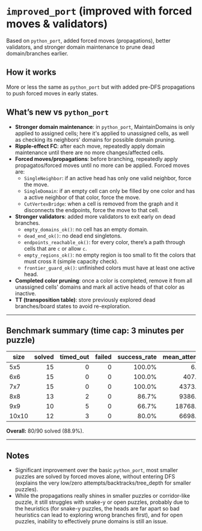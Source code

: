 # `improved_port` (improved with forced moves & validators)

Based on `python_port`, added forced moves (propagations), better validators, and stronger domain maintenance to prune dead domain/branches earlier.

## How it works

More or less the same as `python_port` but with added pre-DFS propagations to push forced moves in early states.

## What’s new vs `python_port`

- **Stronger domain maintenance**: in `python_port`, MaintainDomains is only applied to assigned cells; here it's applied to unassigned cells, as well as checking its neighbors' domains for possible domain pruning.
- **Ripple-effect FC**: after each move, repeatedly apply domain maintenance until there are no more changes/affected cells.
- **Forced moves/propagations**: before branching, repeatedly apply propagatos/forced moves until no more can be applied. Forced moves are:
    - `SingleNeighbor`: if an active head has only one valid neighbor, force the move.
    - `SingleDomain`: if an empty cell can only be filled by one color and has a active neighbor of that color, force the move.
    - `CutVertexBridge`: when a cell is removed from the graph and it disconnects the endpoints, force the move to that cell.
- **Stronger validators**: added more validators to exit early on dead branches.
    - `empty_domains_ok()`: no cell has an empty domain.
    - `dead_end_ok()`: no dead end singletons.
    - `endpoints_reachable_ok()`: for every color, there’s a path through cells that are `c` or allow `c`.
    - `empty_regions_ok()`: no empty region is too small to fit the colors that must cross it (simple capacity check).
    - `frontier_guard_ok()`: unfinished colors must have at least one active head.
- **Completed color pruning**: once a color is completed, remove it from all unassigned cells' domains and mark all active heads of that color as inactive.
- **TT (transposition table)**: store previously explored dead branches/board states to avoid re-exploration.
---

## Benchmark summary (time cap: 3 minutes per puzzle)

| size | solved | timed_out | failed | success_rate | mean_attempts | median_attempts | mean_backtracks | median_backtracks | mean_tree_depth | median_tree_depth | single_neighbor_mean | single_neighbor_median | single_domain_mean | single_domain_median | cutvertex_bridge_mean | cutvertex_bridge_median | tt_hits_mean | tt_hits_median |
|------|-------:|----------:|-------:|-------------:|--------------:|-----------------:|----------------:|------------------:|----------------:|------------------:|----------------------:|-----------------------:|------------------:|---------------------:|----------------------:|------------------------:|-------------:|---------------:|
| 5x5  | 15 | 0 | 0 | 100.0% | 6.600 |	0.0 |	5.800 |	0.0 |	0.800 |	0.0 |	29.667 |	17.0 |	10.400 |	0.0 |	2.067 |	0.0 |	0.133 |	0.0 |
| 6x6  | 15 | 0 | 0 | 100.0% | 407.400 |	1.0 |	405.600 |	0.0 |	2.533 |	1.0 |	1391.133 |	28.0 |	437.333 |	0.0 |	244.667 |	0.0 |	49.267 |	0.0 |
| 7x7  | 15 | 0 | 0 | 100.0% | 4373.400 |	3.0 |	4371.267 |	0.0 |	3.467 |	2.0 |	26978.867 |	38.0 |	8616.933 |	0.0 |	4736.400 |	0.0 |	566.333 |	0.0 |
| 8x8  | 13 | 2 | 0 | 86.7% | 9386.533 |	0.0 |	9385.733 |	0.0 |	3.533 |	0.0 |	76962.200 |	50.0 |	17294.467 |	0.0 |	21873.267 |	11.0 |	821.467 |	0.0 |
| 9x9  | 10 | 5 | 0 | 66.7% | 18768.533 |	516.0 |	18765.867 |	512.0 |	9.133 |	7.0 |	207265.667 |	2932.0 |	41725.800 |	1168.0 |	44109.533 |	572.0 |	1532.267 |	38.0 |
| 10x10| 12 | 3 | 0 | 80.0% | 6698.867 |	9.0 |	6695.667 |	2.0 |	7.667 |	4.0 |	86733.467 |	90.0 |	13328.667 |	7.0 |	29998.067 |	22.0 |	563.467 |	0.0 |


**Overall:** 80/90 solved (88.9%).

---

## Notes

- Significant improvement over the basic `python_port`, most smaller puzzles are solved by forced moves alone, without entering DFS (explains the very low/zero attempts/backtracks/tree_depth for smaller puzzles).
- While the propagations really shines in smaller puzzles or corridor-like puzzle, it still struggles with snake-y or open puzzles, probably due to the heuristics (for snake-y puzzles, the heads are far apart so bad heuristics can lead to exploring wrong branches first), and for open puzzles, inability to effectively prune domains is still an issue.
